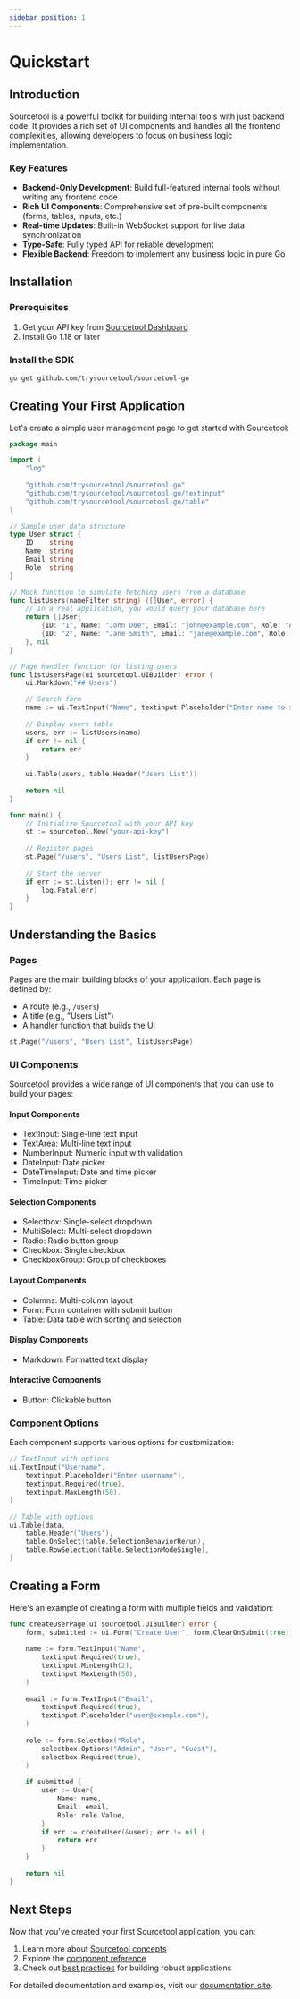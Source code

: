 ```yaml
---
sidebar_position: 1
---
```


# Quickstart

## Introduction

Sourcetool is a powerful toolkit for building internal tools with just backend code. It provides a rich set of UI components and handles all the frontend complexities, allowing developers to focus on business logic implementation.

### Key Features

- **Backend-Only Development**: Build full-featured internal tools without writing any frontend code
- **Rich UI Components**: Comprehensive set of pre-built components (forms, tables, inputs, etc.)
- **Real-time Updates**: Built-in WebSocket support for live data synchronization
- **Type-Safe**: Fully typed API for reliable development
- **Flexible Backend**: Freedom to implement any business logic in pure Go

## Installation

### Prerequisites

1. Get your API key from [Sourcetool Dashboard](https://trysourcetool.com)
2. Install Go 1.18 or later

### Install the SDK

```bash
go get github.com/trysourcetool/sourcetool-go
```

## Creating Your First Application

Let's create a simple user management page to get started with Sourcetool:

```go
package main

import (
    "log"
    
    "github.com/trysourcetool/sourcetool-go"
    "github.com/trysourcetool/sourcetool-go/textinput"
    "github.com/trysourcetool/sourcetool-go/table"
)

// Sample user data structure
type User struct {
    ID    string
    Name  string
    Email string
    Role  string
}

// Mock function to simulate fetching users from a database
func listUsers(nameFilter string) ([]User, error) {
    // In a real application, you would query your database here
    return []User{
        {ID: "1", Name: "John Doe", Email: "john@example.com", Role: "Admin"},
        {ID: "2", Name: "Jane Smith", Email: "jane@example.com", Role: "User"},
    }, nil
}

// Page handler function for listing users
func listUsersPage(ui sourcetool.UIBuilder) error {
    ui.Markdown("## Users")

    // Search form
    name := ui.TextInput("Name", textinput.Placeholder("Enter name to search"))
    
    // Display users table
    users, err := listUsers(name)
    if err != nil {
        return err
    }
    
    ui.Table(users, table.Header("Users List"))
    
    return nil
}

func main() {
    // Initialize Sourcetool with your API key
    st := sourcetool.New("your-api-key")
    
    // Register pages
    st.Page("/users", "Users List", listUsersPage)
    
    // Start the server
    if err := st.Listen(); err != nil {
        log.Fatal(err)
    }
}
```

## Understanding the Basics

### Pages

Pages are the main building blocks of your application. Each page is defined by:

- A route (e.g., `/users`)
- A title (e.g., "Users List")
- A handler function that builds the UI

```go
st.Page("/users", "Users List", listUsersPage)
```

### UI Components

Sourcetool provides a wide range of UI components that you can use to build your pages:

#### Input Components
- TextInput: Single-line text input
- TextArea: Multi-line text input
- NumberInput: Numeric input with validation
- DateInput: Date picker
- DateTimeInput: Date and time picker
- TimeInput: Time picker

#### Selection Components
- Selectbox: Single-select dropdown
- MultiSelect: Multi-select dropdown
- Radio: Radio button group
- Checkbox: Single checkbox
- CheckboxGroup: Group of checkboxes

#### Layout Components
- Columns: Multi-column layout
- Form: Form container with submit button
- Table: Data table with sorting and selection

#### Display Components
- Markdown: Formatted text display

#### Interactive Components
- Button: Clickable button

### Component Options

Each component supports various options for customization:

```go
// TextInput with options
ui.TextInput("Username",
    textinput.Placeholder("Enter username"),
    textinput.Required(true),
    textinput.MaxLength(50),
)

// Table with options
ui.Table(data,
    table.Header("Users"),
    table.OnSelect(table.SelectionBehaviorRerun),
    table.RowSelection(table.SelectionModeSingle),
)
```

## Creating a Form

Here's an example of creating a form with multiple fields and validation:

```go
func createUserPage(ui sourcetool.UIBuilder) error {
    form, submitted := ui.Form("Create User", form.ClearOnSubmit(true))
    
    name := form.TextInput("Name", 
        textinput.Required(true),
        textinput.MinLength(2),
        textinput.MaxLength(50),
    )
    
    email := form.TextInput("Email",
        textinput.Required(true),
        textinput.Placeholder("user@example.com"),
    )
    
    role := form.Selectbox("Role",
        selectbox.Options("Admin", "User", "Guest"),
        selectbox.Required(true),
    )
    
    if submitted {
        user := User{
            Name: name,
            Email: email,
            Role: role.Value,
        }
        if err := createUser(&user); err != nil {
            return err
        }
    }
    
    return nil
}
```

## Next Steps

Now that you've created your first Sourcetool application, you can:

1. Learn more about [Sourcetool concepts](../concepts/pages)
2. Explore the [component reference](../reference/components)
3. Check out [best practices](../best-practices) for building robust applications

For detailed documentation and examples, visit our [documentation site](https://docs.trysourcetool.com).

